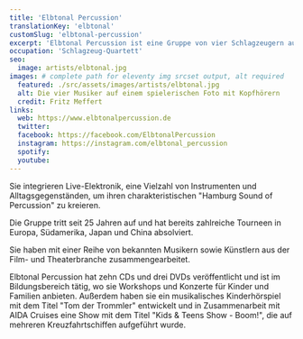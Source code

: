 ```yaml
---
title: 'Elbtonal Percussion'
translationKey: 'elbtonal'
customSlug: 'elbtonal-percussion'
excerpt: 'Elbtonal Percussion ist eine Gruppe von vier Schlagzeugern aus Hamburg, die sich auf eine einzigartige Mischung aus Klassik, Jazz und Weltmusik spezialisiert haben.'
occupation: 'Schlagzeug-Quartett'
seo:
  image: artists/elbtonal.jpg
images: # complete path for eleventy img srcset output, alt required
  featured: ./src/assets/images/artists/elbtonal.jpg
  alt: Die vier Musiker auf einem spielerischen Foto mit Kopfhörern
  credit: Fritz Meffert
links:
  web: https://www.elbtonalpercussion.de
  twitter:
  facebook: https://facebook.com/ElbtonalPercussion
  instagram: https://instagram.com/elbtonal_percussion
  spotify:
  youtube:
---
```


Sie integrieren Live-Elektronik, eine Vielzahl von Instrumenten und Alltagsgegenständen, um ihren charakteristischen "Hamburg Sound of Percussion" zu kreieren.

Die Gruppe tritt seit 25 Jahren auf und hat bereits zahlreiche Tourneen in Europa, Südamerika, Japan und China absolviert.

Sie haben mit einer Reihe von bekannten Musikern sowie Künstlern aus der Film- und Theaterbranche zusammengearbeitet.

Elbtonal Percussion hat zehn CDs und drei DVDs veröffentlicht und ist im Bildungsbereich tätig, wo sie Workshops und Konzerte für Kinder und Familien anbieten. Außerdem haben sie ein musikalisches Kinderhörspiel mit dem Titel "Tom der Trommler" entwickelt und in Zusammenarbeit mit AIDA Cruises eine Show mit dem Titel "Kids & Teens Show - Boom!", die auf mehreren Kreuzfahrtschiffen aufgeführt wurde.
